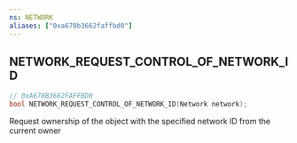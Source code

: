 ```yaml
---
ns: NETWORK
aliases: ["0xa670b3662faffbd0"]
---
```

## NETWORK_REQUEST_CONTROL_OF_NETWORK_ID

```c
// 0xA670B3662FAFFBD0
bool NETWORK_REQUEST_CONTROL_OF_NETWORK_ID(Network network);
```

Request ownership of the object with the specified network ID from the current owner

